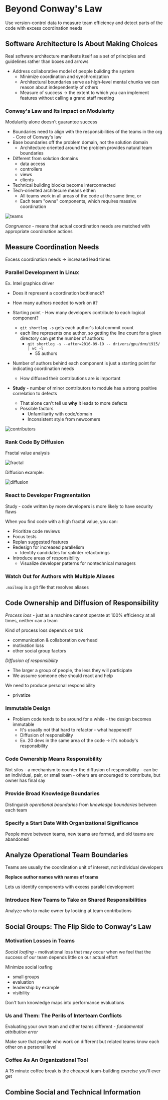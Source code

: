 # Beyond Conway's Law

Use version-control data to measure team efficiency and detect parts of the code with excess coordination needs

## Software Architecture Is About Making Choices

Real software architecture manifests itself as a set of principles and guidelines rather than boxes and arrows

- Address collaborative model of people building the system
    - Minimize coordination and synchronization
    - Architectural boundaries serve as high-level mental chunks we can reason about independently of others
    - Measure of success -> the extent to which you can implement features without calling a grand staff meeting

### Conway's Law and Its Impact on Modularity

Modularity alone doesn't guarantee success
- Boundaries need to align with the responsibilities of the teams in the org - Core of Conway's law
- Base boundaries off the problem domain, not the solution domain
    - Architecture oriented around the problem provides natural team boundaries
- Different from solution domains
    - data access
    - controllers
    - views
    - clients
- Technical building blocks become interconnected
- Tech-oriented architecure means either:
    - All teams work in all areas of the code at the same time, or
    - Each team "owns" components, which requires massive coordination

![teams](ch7_teams.png "teams")

*Congruence* - means that actual coordination needs are matched with appropriate coordination actions

## Measure Coordination Needs

Excess coordination needs -> increased lead times

### Parallel Development In Linux

Ex. Intel graphics driver
- Does it represent a coordination bottleneck?
- How many authors needed to work on it?

- Starting point - How many developers contribute to each logical component?
    - `git shortlog -s` gets each author's total commit count
    - each line represents one author, so getting the line count for a given directory can get the number of authors:
        - `git shortlog -s --after=2016-09-19 -- drivers/gpu/drm/i915/ | wc -l`
            - 55 authors
- Number of authors behind each component is just a starting point for indicating coordination needs
    - How diffused their contributions are is important
- **Study** - number of minor contributors to module has a strong positive correlation to defects
    - That alone can't tell us **why** it leads to more defects
    - Possible factors
        - Unfamiliarity with code/domain
        - Inconsistent style from newcomers

![contributors](ch7_contributors.png "contributors")

### Rank Code By Diffusion

Fractal value analysis

![fractal](ch7_fractal.png "fractal")

Diffusion example:

![diffusion](ch7_diffusion.png "diffusion")

### React to Developer Fragmentation

Study - code written by more developers is more likely to have security flaws

When you find code with a high fractal value, you can:
- Prioritize code reviews
- Focus tests
- Replan suggested features
- Redesign for increased parallelism
    - Identify candidates for splinter refactorings
- Introduce areas of responsibility
    - Visualize developer patterns for nontechnical managers

### Watch Out for Authors with Multiple Aliases

`.mailmap` is a git file that resolves aliases

## Code Ownership and Diffusion of Responsibility

*Process loss* - just as a machine cannot operate at 100% efficiency at all times, neither can a team

Kind of process loss depends on task
- communication & collaboration overhead
- motivation loss
- other social group factors

*Diffusion of responsibility*
- The larger a group of people, the less they will participate
- We assume someone else should react and help

We need to produce personal responsibility
- privatize 

### Immutable Design

- Problem code tends to be around for a while - the design becomes immutable
    - It's usually not that hard to refactor - what happened?
    - Diffusion of responsibility
    - Ex. 20 devs in the same area of the code -> it's nobody's responsibility

### Code Ownership Means Responsibility

Not silos - a mechanism to counter the diffusion of responsibility
    - can be an individual, pair, or small team
    - others are encouraged to contribute, but owner has final say

### Provide Broad Knowledge Boundaries

Distinguish *operational boundaries* from *knowledge boundaries* between each team

### Specify a Start Date With Organizational Significance

People move between teams, new teams are formed, and old teams are abandoned

## Analyze Operational Team Boundaries

Teams are usually the coordination unit of interest, not individual developers

**Replace author names with names of teams**

Lets us identify components with excess parallel development

### Introduce New Teams to Take on Shared Responsibilities

Analyze who to make owner by looking at team contributions

## Social Groups: The Flip Side to Conway's Law

### Motivation Losses in Teams

*Social loafing* - motivational loss that may occur when we feel that the success of our team depends little on our actual effort

Minimize social loafing
- small groups
- evaluation
- leadership by example
- visibility

Don't turn knowledge maps into performance evaluations

### Us and Them: The Perils of Interteam Conflicts

Evaluating your own team and other teams different - *fundamental attribution error*

Make sure that people who work on different but related teams know each other on a personal level

### Coffee As An Organizational Tool

A 15 minute coffee break is the cheapest team-building exercise you'll ever get

## Combine Social and Technical Information
